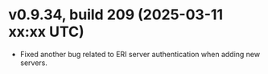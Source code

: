 ﻿# v0.9.34, build 209 (2025-03-11 xx:xx UTC)
- Fixed another bug related to ERI server authentication when adding new servers.